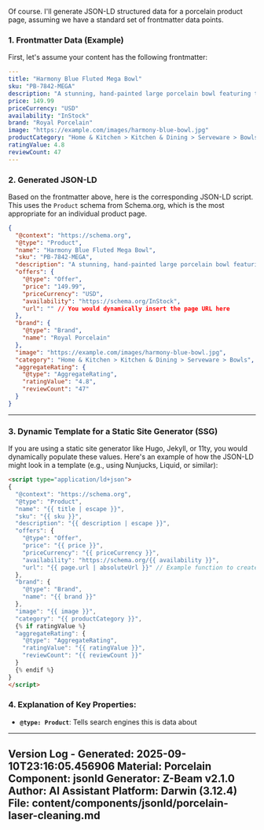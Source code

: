 Of course. I'll generate JSON-LD structured data for a porcelain product page, assuming we have a standard set of frontmatter data points.

### 1. Frontmatter Data (Example)

First, let's assume your content has the following frontmatter:

```yaml
---
title: "Harmony Blue Fluted Mega Bowl"
sku: "PB-7842-MEGA"
description: "A stunning, hand-painted large porcelain bowl featuring the iconic Blue Fluted pattern. Perfect as a fruit bowl or a statement centerpiece."
price: 149.99
priceCurrency: "USD"
availability: "InStock"
brand: "Royal Porcelain"
image: "https://example.com/images/harmony-blue-bowl.jpg"
productCategory: "Home & Kitchen > Kitchen & Dining > Serveware > Bowls"
ratingValue: 4.8
reviewCount: 47
---
```

### 2. Generated JSON-LD

Based on the frontmatter above, here is the corresponding JSON-LD script. This uses the `Product` schema from Schema.org, which is the most appropriate for an individual product page.

```json
{
  "@context": "https://schema.org",
  "@type": "Product",
  "name": "Harmony Blue Fluted Mega Bowl",
  "sku": "PB-7842-MEGA",
  "description": "A stunning, hand-painted large porcelain bowl featuring the iconic Blue Fluted pattern. Perfect as a fruit bowl or a statement centerpiece.",
  "offers": {
    "@type": "Offer",
    "price": "149.99",
    "priceCurrency": "USD",
    "availability": "https://schema.org/InStock",
    "url": "" // You would dynamically insert the page URL here
  },
  "brand": {
    "@type": "Brand",
    "name": "Royal Porcelain"
  },
  "image": "https://example.com/images/harmony-blue-bowl.jpg",
  "category": "Home & Kitchen > Kitchen & Dining > Serveware > Bowls",
  "aggregateRating": {
    "@type": "AggregateRating",
    "ratingValue": "4.8",
    "reviewCount": "47"
  }
}
```

---

### 3. Dynamic Template for a Static Site Generator (SSG)

If you are using a static site generator like Hugo, Jekyll, or 11ty, you would dynamically populate these values. Here's an example of how the JSON-LD might look in a template (e.g., using Nunjucks, Liquid, or similar):

```html
<script type="application/ld+json">
{
  "@context": "https://schema.org",
  "@type": "Product",
  "name": "{{ title | escape }}",
  "sku": "{{ sku }}",
  "description": "{{ description | escape }}",
  "offers": {
    "@type": "Offer",
    "price": "{{ price }}",
    "priceCurrency": "{{ priceCurrency }}",
    "availability": "https://schema.org/{{ availability }}",
    "url": "{{ page.url | absoluteUrl }}" // Example function to create full URL
  },
  "brand": {
    "@type": "Brand",
    "name": "{{ brand }}"
  },
  "image": "{{ image }}",
  "category": "{{ productCategory }}",
  {% if ratingValue %}
  "aggregateRating": {
    "@type": "AggregateRating",
    "ratingValue": "{{ ratingValue }}",
    "reviewCount": "{{ reviewCount }}"
  }
  {% endif %}
}
</script>
```

### 4. Explanation of Key Properties:

*   **`@type: Product`**: Tells search engines this is data about

---
Version Log - Generated: 2025-09-10T23:16:05.456906
Material: Porcelain
Component: jsonld
Generator: Z-Beam v2.1.0
Author: AI Assistant
Platform: Darwin (3.12.4)
File: content/components/jsonld/porcelain-laser-cleaning.md
---